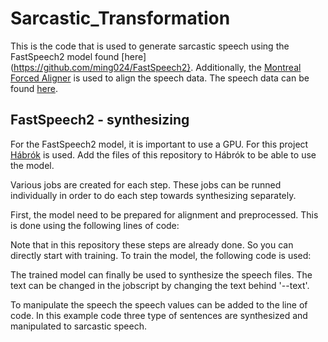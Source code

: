 # Sarcastic_Transformation

This is the code that is used to generate sarcastic speech using the FastSpeech2 model found [here](https://github.com/ming024/FastSpeech2}. Additionally, the [Montreal Forced Aligner](https://montreal-forced-aligner.readthedocs.io/en/latest/) is used to align the speech data. The speech data can be found [here](https://www.kaggle.com/datasets/bryanpark/dutch-single-speaker-speech-dataset).

## FastSpeech2 - synthesizing
For the FastSpeech2 model, it is important to use a GPU. For this project [Hábrók](https://wiki.hpc.rug.nl/habrok/start) is used. Add the files of this repository to Hábrók to be able to use the model.

Various jobs are created for each step. These jobs can be runned individually in order to do each step towards synthesizing separately.

First, the model need to be prepared for alignment and preprocessed. This is done using the following lines of code:


Note that in this repository these steps are already done. So you can directly start with training. To train the model, the following code is used:




The trained model can finally be used to synthesize the speech files. The text can be changed in the jobscript by changing the text behind '--text'.

To manipulate the speech the speech values can be added to the line of code. In this example code three type of sentences are synthesized and manipulated to sarcastic speech. 

